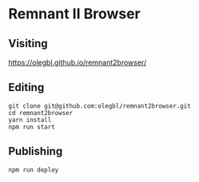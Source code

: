 # Remnant II Browser

## Visiting

https://olegbl.github.io/remnant2browser/

## Editing

```
git clone git@github.com:olegbl/remnant2browser.git
cd remnant2browser
yarn install
npm run start
```

## Publishing

```
npm run deploy
```
